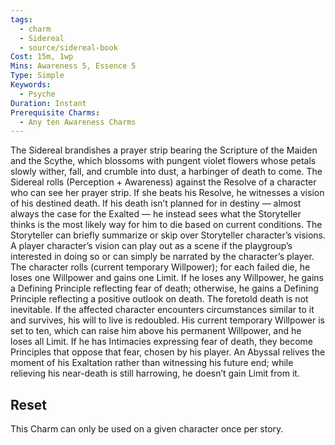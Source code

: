 ```yaml
---
tags:
  - charm
  - Sidereal
  - source/sidereal-book
Cost: 15m, 1wp
Mins: Awareness 5, Essence 5
Type: Simple
Keywords:
  - Psyche
Duration: Instant
Prerequisite Charms:
  - Any ten Awareness Charms
---
```

The Sidereal brandishes a prayer strip bearing the Scripture of the Maiden and the Scythe, which blossoms with pungent violet flowers whose petals slowly wither, fall, and crumble into dust, a harbinger of death to come. The Sidereal rolls (Perception + Awareness) against the Resolve of a character who can see her prayer strip. If she beats his Resolve, he witnesses a vision of his destined death. If his death isn’t planned for in destiny — almost always the case for the Exalted — he instead sees what the Storyteller thinks is the most likely way for him to die based on current conditions. The Storyteller can briefly summarize or skip over Storyteller character’s visions. A player character’s vision can play out as a scene if the playgroup’s interested in doing so or can simply be narrated by the character’s player. The character rolls (current temporary Willpower); for each failed die, he loses one Willpower and gains one Limit. If he loses any Willpower, he gains a Defining Principle reflecting fear of death; otherwise, he gains a Defining Principle reflecting a positive outlook on death. The foretold death is not inevitable. If the affected character encounters circumstances similar to it and survives, his will to live is redoubled. His current temporary Willpower is set to ten, which can raise him above his permanent Willpower, and he loses all Limit. If he has Intimacies expressing fear of death, they become Principles that oppose that fear, chosen by his player. An Abyssal relives the moment of his Exaltation rather than witnessing his future end; while relieving his near-death is still harrowing, he doesn’t gain Limit from it. 
## Reset
This Charm can only be used on a given character once per story. 